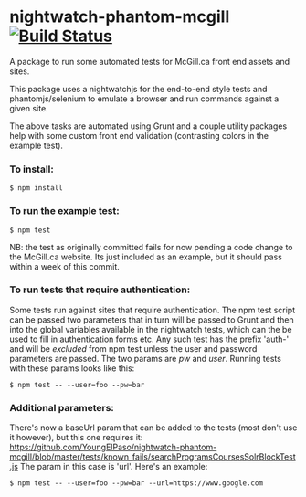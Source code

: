 # nightwatch-phantom-mcgill [![Build Status](https://travis-ci.org/YoungElPaso/nightwatch-phantom-mcgill.svg?branch=master)](https://travis-ci.org/YoungElPaso/nightwatch-phantom-mcgill)

A package to run some automated tests for McGill.ca front end assets and sites.

This package uses a nightwatchjs for the end-to-end style tests and phantomjs/selenium to emulate a browser and run commands against a given site.  

The above tasks are automated using Grunt and a couple utility packages help with some custom front end validation (contrasting colors in the example test).



### To install:

```
$ npm install
```

### To run the example test:

```
$ npm test
```

NB: the test as originally committed fails for now pending a code change to the McGill.ca website.  Its just included as an example, but it should pass within a week of this commit.

### To run tests that require authentication:

Some tests run against sites that require authentication.  The npm test script can be passed two parameters that in turn will be passed to Grunt and then into the global variables available in the nightwatch tests, which can the be used to fill in authentication forms etc.  Any such test has the prefix 'auth-' and will be *excluded* from npm test unless the user and password parameters are passed. The two params are *pw* and *user*.  Running tests with these params looks like this:

```
$ npm test -- --user=foo --pw=bar
```

### Additional parameters:

There's now a baseUrl param that can be added to the tests (most don't use it however), but this one requires it:
https://github.com/YoungElPaso/nightwatch-phantom-mcgill/blob/master/tests/known_fails/searchProgramsCoursesSolrBlockTest.js
The param in this case is 'url'.  Here's an example:

```
$ npm test -- --user=foo --pw=bar --url=https://www.google.com
```
